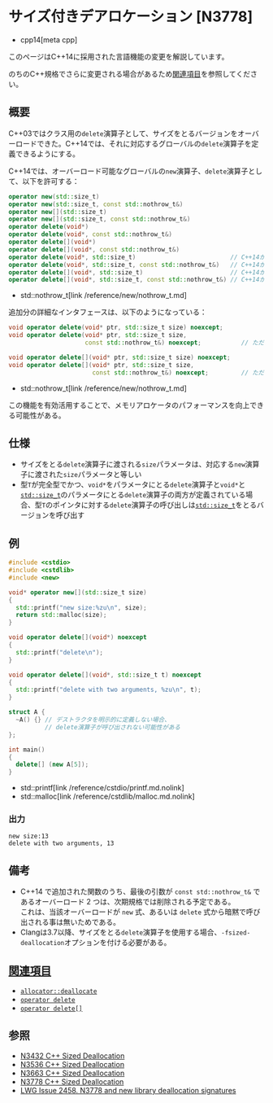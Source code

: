# サイズ付きデアロケーション [N3778]
* cpp14[meta cpp]

<!-- start lang caution -->

このページはC++14に採用された言語機能の変更を解説しています。

のちのC++規格でさらに変更される場合があるため[関連項目](#relative-page)を参照してください。

<!-- last lang caution -->

## 概要
C++03ではクラス用の`delete`演算子として、サイズをとるバージョンをオーバーロードできた。C++14では、それに対応するグローバルの`delete`演算子を定義できるようにする。

C++14では、オーバーロード可能なグローバルの`new`演算子、`delete`演算子として、以下を許可する：

```cpp
operator new(std::size_t)
operator new(std::size_t, const std::nothrow_t&)
operator new[](std::size_t)
operator new[](std::size_t, const std::nothrow_t&)
operator delete(void*)
operator delete(void*, const std::nothrow_t&)
operator delete[](void*)
operator delete[](void*, const std::nothrow_t&)
operator delete(void*, std::size_t)                          // C++14から追加
operator delete(void*, std::size_t, const std::nothrow_t&)   // C++14から追加（ただし、備考を参照）
operator delete[](void*, std::size_t)                        // C++14から追加
operator delete[](void*, std::size_t, const std::nothrow_t&) // C++14から追加（ただし、備考を参照）
```
* std::nothrow_t[link /reference/new/nothrow_t.md]


追加分の詳細なインタフェースは、以下のようになっている：

```cpp
void operator delete(void* ptr, std::size_t size) noexcept;
void operator delete(void* ptr, std::size_t size,
                     const std::nothrow_t&) noexcept;           // ただし、備考を参照

void operator delete[](void* ptr, std::size_t size) noexcept;
void operator delete[](void* ptr, std::size_t size,
                       const std::nothrow_t&) noexcept;         // ただし、備考を参照
```
* std::nothrow_t[link /reference/new/nothrow_t.md]

この機能を有効活用することで、メモリアロケータのパフォーマンスを向上できる可能性がある。


## 仕様
- サイズをとる`delete`演算子に渡される`size`パラメータは、対応する`new`演算子に渡された`size`パラメータと等しい
- 型`T`が完全型でかつ、`void*`をパラメータにとる`delete`演算子と`void*`と[`std::size_t`](/reference/cstddef/size_t.md)のパラメータにとる`delete`演算子の両方が定義されている場合、型`T`のポインタに対する`delete`演算子の呼び出しは[`std::size_t`](/reference/cstddef/size_t.md)をとるバージョンを呼び出す


## 例
```cpp example
#include <cstdio>
#include <cstdlib>
#include <new>

void* operator new[](std::size_t size)
{
  std::printf("new size:%zu\n", size);
  return std::malloc(size);
}

void operator delete[](void*) noexcept
{
  std::printf("delete\n");
}

void operator delete[](void*, std::size_t t) noexcept
{
  std::printf("delete with two arguments, %zu\n", t);
}

struct A {
  ~A() {} // デストラクタを明示的に定義しない場合、
          // delete演算子が呼び出されない可能性がある
};

int main()
{
  delete[] (new A[5]);
}
```
* std::printf[link /reference/cstdio/printf.md.nolink]
* std::malloc[link /reference/cstdlib/malloc.md.nolink]


### 出力
```
new size:13
delete with two arguments, 13
```


## 備考
- C++14 で追加された関数のうち、最後の引数が `const std::nothrow_t&` であるオーバーロード 2 つは、次期規格では削除される予定である。  
	これは、当該オーバーロードが `new` 式、あるいは `delete` 式から暗黙で呼び出される事は無いためである。
- Clangは3.7以降、サイズをとる`delete`演算子を使用する場合、`-fsized-deallocation`オプションを付ける必要がある。


## <a id="relative-page" href="#relative-page">関連項目</a>
- [`allocator::deallocate`](/reference/memory/allocator/deallocate.md)
- [`operator delete`](/reference/new/op_delete.md)
- [`operator delete[]`](/reference/new/op_delete[].md)


## 参照
- [N3432 C++ Sized Deallocation](http://www.open-std.org/jtc1/sc22/wg21/docs/papers/2012/n3432.html)
- [N3536 C++ Sized Deallocation](http://www.open-std.org/jtc1/sc22/wg21/docs/papers/2013/n3536.html)
- [N3663 C++ Sized Deallocation](http://www.open-std.org/jtc1/sc22/wg21/docs/papers/2013/n3663.html)
- [N3778 C++ Sized Deallocation](http://www.open-std.org/jtc1/sc22/wg21/docs/papers/2013/n3778.html)
- [LWG Issue 2458. N3778 and new library deallocation signatures](http://www.open-std.org/jtc1/sc22/wg21/docs/lwg-defects.html#2458)